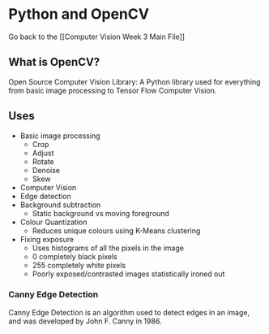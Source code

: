 # Python and OpenCV

Go back to the [[Computer Vision Week 3 Main File]]

## What is OpenCV?

Open Source Computer Vision Library: A Python library used for everything from basic image processing to Tensor Flow Computer Vision.

## Uses

 - Basic image processing
	 - Crop
	 - Adjust
	 - Rotate
	 - Denoise
	 - Skew
 - Computer Vision
 - Edge detection
 - Background subtraction
	 - Static background vs moving foreground
 - Colour Quantization
	 - Reduces unique colours using K-Means clustering
 - Fixing exposure
	 - Uses histograms of all the pixels in the image
	 - 0 completely black pixels
	 - 255 completely white pixels
	 - Poorly exposed/contrasted images statistically ironed out

### Canny Edge Detection

Canny Edge Detection is an algorithm used to detect edges in an image, and was developed by John F. Canny in 1986.